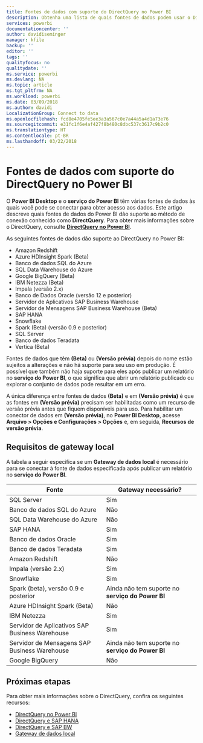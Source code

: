 ```yaml
---
title: Fontes de dados com suporte do DirectQuery no Power BI
description: Obtenha uma lista de quais fontes de dados podem usar o DirectQuery.
services: powerbi
documentationcenter: ''
author: davidiseminger
manager: kfile
backup: ''
editor: ''
tags: ''
qualityfocus: no
qualitydate: ''
ms.service: powerbi
ms.devlang: NA
ms.topic: article
ms.tgt_pltfrm: NA
ms.workload: powerbi
ms.date: 03/09/2018
ms.author: davidi
LocalizationGroup: Connect to data
ms.openlocfilehash: fcd8e4705fe5ee3a3a567c0e7a44a5a4d1a73e76
ms.sourcegitcommit: e31fc1f6e4af427f8b480c8dbc537c3617c9b2c0
ms.translationtype: HT
ms.contentlocale: pt-BR
ms.lasthandoff: 03/22/2018
---
```

# <a name="data-sources-supported-by-directquery-in-power-bi"></a>Fontes de dados com suporte do DirectQuery no Power BI
O **Power BI Desktop** e o **serviço do Power BI** têm várias fontes de dados às quais você pode se conectar para obter acesso aos dados. Este artigo descreve quais fontes de dados do Power BI dão suporte ao método de conexão conhecido como **DirectQuery**. Para obter mais informações sobre o DirectQuery, consulte [**DirectQuery no Power BI**](desktop-directquery-about.md).

As seguintes fontes de dados dão suporte ao DirectQuery no Power BI:

* Amazon Redshift
* Azure HDInsight Spark (Beta)
* Banco de dados SQL do Azure
* SQL Data Warehouse do Azure
* Google BigQuery (Beta)
* IBM Netezza (Beta)
* Impala (versão 2.x)
* Banco de Dados Oracle (versão 12 e posterior)
* Servidor de Aplicativos SAP Business Warehouse
* Servidor de Mensagens SAP Business Warehouse (Beta)
* SAP HANA
* Snowflake
* Spark (Beta) (versão 0.9 e posterior)
* SQL Server
* Banco de dados Teradata
* Vertica (Beta)

Fontes de dados que têm **(Beta)** ou **(Versão prévia)** depois do nome estão sujeitos a alterações e não há suporte para seu uso em produção. É possível que também não haja suporte para eles após publicar um relatório no **serviço do Power BI**, o que significa que abrir um relatório publicado ou explorar o conjunto de dados pode resultar em um erro.

A única diferença entre fontes de dados **(Beta)** e em **(Versão prévia)** é que as fontes em **(Versão prévia)** precisam ser habilitadas como um recurso de versão prévia antes que fiquem disponíveis para uso. Para habilitar um conector de dados em **(Versão prévia)**, no **Power BI Desktop**, acesse **Arquivo > Opções e Configurações > Opções** e, em seguida, **Recursos de versão prévia**.

## <a name="on-premises-gateway-requirements"></a>Requisitos de gateway local
A tabela a seguir especifica se um **Gateway de dados local** é necessário para se conectar à fonte de dados especificada após publicar um relatório no **serviço do Power BI**.

| Fonte | Gateway necessário? |
| --- | --- |
| SQL Server |Sim |
| Banco de dados SQL do Azure |Não |
| SQL Data Warehouse do Azure |Não |
| SAP HANA |Sim |
| Banco de dados Oracle |Sim |
| Banco de dados Teradata |Sim |
| Amazon Redshift |Não |
| Impala (versão 2.x) |Sim |
| Snowflake |Sim |
| Spark (beta), versão 0.9 e posterior |Ainda não tem suporte no **serviço do Power BI** |
| Azure HDInsight Spark (Beta) |Não |
| IBM Netezza |Sim |
| Servidor de Aplicativos SAP Business Warehouse |Sim |
| Servidor de Mensagens SAP Business Warehouse |Ainda não tem suporte no **serviço do Power BI** |
| Google BigQuery |Não |


## <a name="next-steps"></a>Próximas etapas
Para obter mais informações sobre o DirectQuery, confira os seguintes recursos:

* [DirectQuery no Power BI](desktop-directquery-about.md)
* [DirectQuery e SAP HANA](desktop-directquery-sap-hana.md)
* [DirectQuery e SAP BW](desktop-directquery-sap-bw.md)
* [Gateway de dados local](service-gateway-onprem.md)


